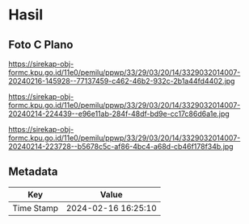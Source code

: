 # Hasil

## Foto C Plano

https://sirekap-obj-formc.kpu.go.id/11e0/pemilu/ppwp/33/29/03/20/14/3329032014007-20240216-145928--77137459-c462-46b2-932c-2b1a44fd4402.jpg

https://sirekap-obj-formc.kpu.go.id/11e0/pemilu/ppwp/33/29/03/20/14/3329032014007-20240214-224439--e96e11ab-284f-48df-bd9e-cc17c86d6a1e.jpg

https://sirekap-obj-formc.kpu.go.id/11e0/pemilu/ppwp/33/29/03/20/14/3329032014007-20240214-223728--b5678c5c-af86-4bc4-a68d-cb46f178f34b.jpg


## Metadata

| Key        | Value               |
| ---------- | ------------------- |
| Time Stamp | 2024-02-16 16:25:10 |



